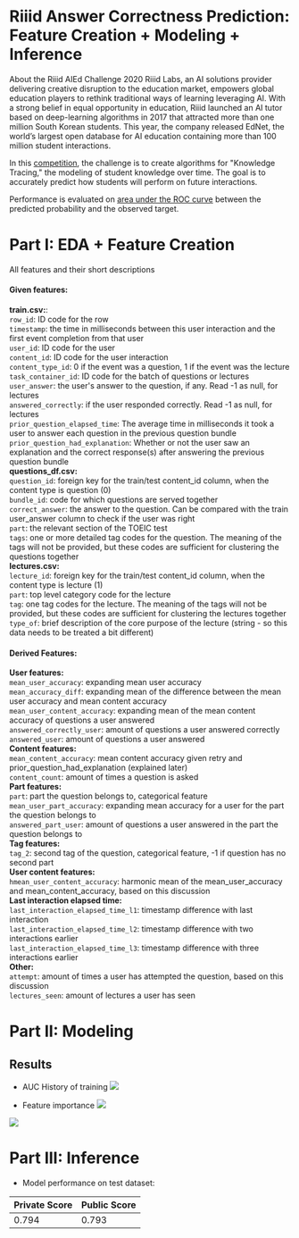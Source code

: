# Riiid Answer Correctness Prediction: Feature Creation + Modeling + Inference
About the Riiid AIEd Challenge 2020
Riiid Labs, an AI solutions provider delivering creative disruption to the education market, 
empowers global education players to rethink traditional ways of learning leveraging AI. 
With a strong belief in equal opportunity in education, Riiid launched an AI tutor based on 
deep-learning algorithms in 2017 that attracted more than one million South Korean students. 
This year, the company released EdNet, the world’s largest open database for AI education 
containing more than 100 million student interactions.

In this [competition](https://www.kaggle.com/c/riiid-test-answer-prediction), 
the challenge is to create algorithms for "Knowledge Tracing," the modeling of student knowledge over time. 
The goal is to accurately predict how students will perform on future interactions. 

Performance is evaluated on [area under the ROC curve](https://en.wikipedia.org/wiki/Receiver_operating_characteristic) between the predicted probability and the observed target.

# Part I: EDA + Feature Creation
All features and their short descriptions

#### Given features:

**train.csv:**:<br>
```row_id```: ID code for the row <br>
```timestamp```: the time in milliseconds between this user interaction and the first event completion from that user<br>
```user_id```: ID code for the user<br>
```content_id```: ID code for the user interaction<br>
```content_type_id```: 0 if the event was a question, 1 if the event was the lecture<br>
```task_container_id```: ID code for the batch of questions or lectures <br>
```user_answer```: the user's answer to the question, if any. Read -1 as null, for lectures<br>
```answered_correctly```: if the user responded correctly. Read -1 as null, for lectures<br>
```prior_question_elapsed_time```: The average time in milliseconds it took a user to answer each question in the previous question bundle<br>
```prior_question_had_explanation```: Whether or not the user saw an explanation and the correct response(s) after answering the previous question bundle<br>
**questions_df.csv:**<br>
```question_id```: foreign key for the train/test content_id column, when the content type is question (0)<br>
```bundle_id```: code for which questions are served together<br>
```correct_answer```: the answer to the question. Can be compared with the train user_answer column to check if the user was right<br>
```part```: the relevant section of the TOEIC test<br>
```tags```: one or more detailed tag codes for the question. The meaning of the tags will not be provided, but these codes are sufficient for clustering the questions together<br>
**lectures.csv:**<br>
```lecture_id```: foreign key for the train/test content_id column, when the content type is lecture (1)<br>
```part```: top level category code for the lecture<br>
```tag```: one tag codes for the lecture. The meaning of the tags will not be provided, but these codes are sufficient for clustering the lectures together<br>
```type_of```: brief description of the core purpose of the lecture (string - so this data needs to be treated a bit different)

#### Derived Features:

**User features:**<br>
```mean_user_accuracy```: expanding mean user accuracy <br>
```mean_accuracy_diff```: expanding mean of the difference between the mean user accuracy and mean content accuracy<br>
```mean_user_content_accuracy```: expanding mean of the mean content accuracy of questions a user answered<br>
```answered_correctly_user```: amount of questions a user answered correctly<br>
```answered_user```: amount of questions a user answered<br>
**Content features:**<br>
```mean_content_accuracy```: mean content accuracy given retry and prior_question_had_explanation (explained later)<br>
```content_count```: amount of times a question is asked<br>
**Part features:**<br>
```part```: part the question belongs to, categorical feature<br>
```mean_user_part_accuracy```: expanding mean accuracy for a user for the part the question belongs to<br>
```answered_part_user```: amount of questions a user answered in the part the question belongs to<br>
**Tag features:**<br>
```tag_2```: second tag of the question, categorical feature, -1 if question has no second part<br>
**User content features:**<br>
```hmean_user_content_accuracy```: harmonic mean of the mean_user_accuracy and mean_content_accuracy, based on this discussion<br>
**Last interaction elapsed time:**<br>
```last_interaction_elapsed_time_l1```: timestamp difference with last interaction<br>
```last_interaction_elapsed_time_l2```: timestamp difference with two interactions earlier<br>
```last_interaction_elapsed_time_l3```: timestamp difference with three interactions earlier<br>
**Other:**<br>
```attempt```: amount of times a user has attempted the question, based on this discussion<br>
```lectures_seen```: amount of lectures a user has seen

# Part II: Modeling
## Results

* AUC History of training
![](./auc_history.png)

* Feature importance
![](./feature_gain.png)

![](./feature_split.png)
# Part III: Inference

* Model performance on test dataset:

| Private Score  | Public Score |
| -------------- | ------------ |
| 0.794          | 0.793        |